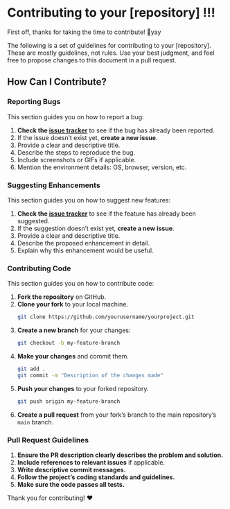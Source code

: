 # Contributing to your [repository] !!!

First off, thanks for taking the time to contribute! 🎉yay

The following is a set of guidelines for contributing to your [repository]. These are mostly guidelines, not rules. Use your best judgment, and feel free to propose changes to this document in a pull request.

## How Can I Contribute?

### Reporting Bugs

This section guides you on how to report a bug:

1. **Check the [issue tracker](https://github.com/yourusername/yourproject/issues)** to see if the bug has already been reported.
2. If the issue doesn’t exist yet, **create a new issue**.
3. Provide a clear and descriptive title.
4. Describe the steps to reproduce the bug.
5. Include screenshots or GIFs if applicable.
6. Mention the environment details: OS, browser, version, etc.

### Suggesting Enhancements

This section guides you on how to suggest new features:

1. **Check the [issue tracker](https://github.com/yourusername/yourproject/issues)** to see if the feature has already been suggested.
2. If the suggestion doesn’t exist yet, **create a new issue**.
3. Provide a clear and descriptive title.
4. Describe the proposed enhancement in detail.
5. Explain why this enhancement would be useful.

### Contributing Code

This section guides you on how to contribute code:

1. **Fork the repository** on GitHub.
2. **Clone your fork** to your local machine.
    ```sh
    git clone https://github.com/yourusername/yourproject.git
    ```
3. **Create a new branch** for your changes:
    ```sh
    git checkout -b my-feature-branch
    ```
4. **Make your changes** and commit them.
    ```sh
    git add .
    git commit -m "Description of the changes made"
    ```
5. **Push your changes** to your forked repository.
    ```sh
    git push origin my-feature-branch
    ```
6. **Create a pull request** from your fork’s branch to the main repository’s `main` branch.

### Pull Request Guidelines

1. **Ensure the PR description clearly describes the problem and solution.**
2. **Include references to relevant issues** if applicable.
3. **Write descriptive commit messages.**
4. **Follow the project’s coding standards and guidelines.**
5. **Make sure the code passes all tests.**

Thank you for contributing! ❤️
